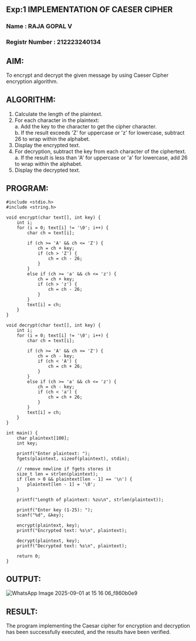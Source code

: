 ## Exp:1 IMPLEMENTATION OF CAESER CIPHER 
### Name : RAJA GOPAL V
### Registr Number :  212223240134

## AIM: 
To encrypt and decrypt the given message by using Caeser Cipher encryption algorithm. 
  
 ## ALGORITHM: 
1. Calculate the length of the plaintext. 
2. For each character in the plaintext:  
 a. Add the key to the character to get the cipher character.  
 b. If the result exceeds 'Z' for uppercase or 'z' for lowercase, subtract 26 to wrap within the  alphabet.  
3. Display the encrypted text.  
4. For decryption, subtract the key from each character of the ciphertext.  
 a. If the result is less than 'A' for uppercase or 'a' for lowercase, add 26 to wrap within the  alphabet.  
5. Display the decrypted text.  

## PROGRAM: 
```
#include <stdio.h>
#include <string.h>

void encrypt(char text[], int key) {
    int i;
    for (i = 0; text[i] != '\0'; i++) {
        char ch = text[i];
        
        if (ch >= 'A' && ch <= 'Z') {
            ch = ch + key;
            if (ch > 'Z') {
                ch = ch - 26;
            }
        }
        else if (ch >= 'a' && ch <= 'z') {
            ch = ch + key;
            if (ch > 'z') {
                ch = ch - 26;
            }
        }
        text[i] = ch;
    }
}

void decrypt(char text[], int key) {
    int i;
    for (i = 0; text[i] != '\0'; i++) {
        char ch = text[i];
        
        if (ch >= 'A' && ch <= 'Z') {
            ch = ch - key;
            if (ch < 'A') {
                ch = ch + 26;
            }
        }
        else if (ch >= 'a' && ch <= 'z') {
            ch = ch - key;
            if (ch < 'a') {
                ch = ch + 26;
            }
        }
        text[i] = ch;
    }
}

int main() {
    char plaintext[100];
    int key;

    printf("Enter plaintext: ");
    fgets(plaintext, sizeof(plaintext), stdin);

    // remove newline if fgets stores it
    size_t len = strlen(plaintext);
    if (len > 0 && plaintext[len - 1] == '\n') {
        plaintext[len - 1] = '\0';
    }

    printf("Length of plaintext: %zu\n", strlen(plaintext));

    printf("Enter key (1-25): ");
    scanf("%d", &key);

    encrypt(plaintext, key);
    printf("Encrypted text: %s\n", plaintext);

    decrypt(plaintext, key);
    printf("Decrypted text: %s\n", plaintext);

    return 0;
}
```
## OUTPUT: 

![WhatsApp Image 2025-09-01 at 15 16 06_f860b0e9](https://github.com/user-attachments/assets/c85c662e-a316-4237-9fd5-3ef870882a78)


## RESULT: 
The program implementing the Caesar cipher for encryption and decryption has been successfully  executed, and the results have been verified.
